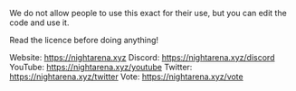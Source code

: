 We do not allow people to use this exact for their use, but you can edit the code and use it.

Read the licence before doing anything!


Website: https://nightarena.xyz
Discord: https://nightarena.xyz/discord
YouTube: https://nightarena.xyz/youtube
Twitter: https://nightarena.xyz/twitter
Vote: https://nightarena.xyz/vote

